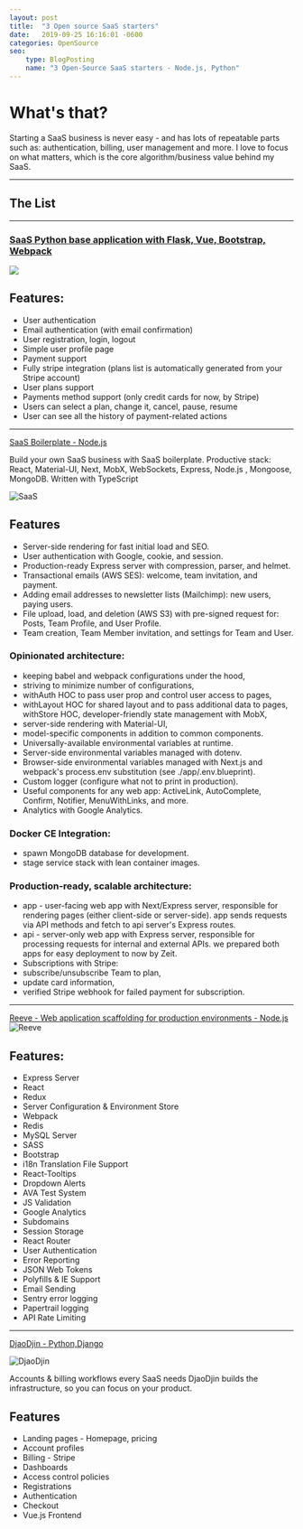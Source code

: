 ```yaml
---
layout: post
title:  "3 Open source SaaS starters"
date:   2019-09-25 16:16:01 -0600
categories: OpenSource
seo:
    type: BlogPosting
    name: "3 Open-Source SaaS starters - Node.js, Python"
---
```



# What's that?

Starting a SaaS business is never easy - and has lots of repeatable parts such as: authentication, billing, user management and more.
I love to focus on what matters, which is the core algorithm/business value behind my SaaS.

*****


## The List


*****

### [SaaS Python base application with Flask, Vue, Bootstrap, Webpack](https://github.com/CaravelKit/saas-base)

![](https://camo.githubusercontent.com/af9a824546eade6f687340387b254a0079812585/68747470733a2f2f73616173696465612e696f2f7374617469632f696d616765732f6c6f67696e2e706e67)

## Features:
* User authentication
* Email authentication (with email confirmation)
* User registration, login, logout
* Simple user profile page
* Payment support
* Fully stripe integration (plans list is automatically generated from your Stripe account)
* User plans support
* Payments method support (only credit cards for now, by Stripe)
* Users can select a plan, change it, cancel, pause, resume
* User can see all the history of payment-related actions

*****

[SaaS Boilerplate - Node.js](https://github.com/async-labs/saas)

Build your own SaaS business with SaaS boilerplate. Productive stack: React, Material-UI, Next, MobX, WebSockets, Express, Node.js , Mongoose, MongoDB. Written with TypeScript

![SaaS](https://user-images.githubusercontent.com/26158226/61417514-2891dd00-a8ac-11e9-97d4-53944fe8f897.png)
## Features

* Server-side rendering for fast initial load and SEO.
* User authentication with Google, cookie, and session.
* Production-ready Express server with compression, parser, and helmet.
* Transactional emails (AWS SES): welcome, team invitation, and payment.
* Adding email addresses to newsletter lists (Mailchimp): new users, paying users.
* File upload, load, and deletion (AWS S3) with pre-signed request for: Posts, Team Profile, and User Profile.
* Team creation, Team Member invitation, and settings for Team and User.
### Opinionated architecture:
* keeping babel and webpack configurations under the hood,
* striving to minimize number of configurations,
* withAuth HOC to pass user prop and control user access to pages,
* withLayout HOC for shared layout and to pass additional data to pages,
withStore HOC, developer-friendly state management with MobX,
* server-side rendering with Material-UI,
* model-specific components in addition to common components.
* Universally-available environmental variables at runtime.
* Server-side environmental variables managed with dotenv.
* Browser-side environmental variables managed with Next.js and webpack's process.env substitution (see ./app/.env.blueprint).
* Custom logger (configure what not to print in production).
* Useful components for any web app: ActiveLink, AutoComplete, Confirm, Notifier, MenuWithLinks, and more.
* Analytics with Google Analytics.
### Docker CE Integration:
* spawn MongoDB database for development.
* stage service stack with lean container images.
### Production-ready, scalable architecture:
* app - user-facing web app with Next/Express server, responsible for rendering pages (either client-side or server-side). app sends requests via API methods and fetch to api server's Express routes.
* api - server-only web app with Express server, responsible for processing requests for internal and external APIs.
we prepared both apps for easy deployment to now by Zeit.
* Subscriptions with Stripe:
* subscribe/unsubscribe Team to plan,
* update card information,
* verified Stripe webhook for failed payment for subscription.

*****

[Reeve - Web application scaffolding for production environments - Node.js](https://github.com/peterjoseph/Reeve)
![Reeve](https://camo.githubusercontent.com/c00d4ecc25c22f3baff93f6cc100e5988d259a00/68747470733a2f2f692e696d6775722e636f6d2f633663596d536c2e706e67)


## Features:
* Express Server
* React
* Redux
* Server Configuration & Environment Store
* Webpack
* Redis
* MySQL Server
* SASS
* Bootstrap
* i18n Translation File Support
* React-Tooltips
* Dropdown Alerts
* AVA Test System
* JS Validation
* Google Analytics
* Subdomains
* Session Storage
* React Router
* User Authentication
* Error Reporting
* JSON Web Tokens
* Polyfills & IE Support
* Email Sending
* Sentry error logging
* Papertrail logging
* API Rate Limiting


*****

[DjaoDjin - Python,Django](https://github.com/djaodjin/djaoapp)

![DjaoDjin](https://djaodjin.com/static/img/og-image.png)

Accounts & billing workflows every SaaS needs
DjaoDjin builds the infrastructure, so you can focus on your product.

## Features
* Landing pages - Homepage, pricing
* Account profiles
* Billing - Stripe
* Dashboards 
* Access control policies
* Registrations
* Authentication
* Checkout
* Vue.js Frontend